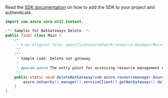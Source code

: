 Read the [SDK documentation](https://github.com/Azure/azure-sdk-for-java/blob/azure-resourcemanager_2.15.0/sdk/resourcemanager/azure-resourcemanager/README.md) on how to add the SDK to your project and authenticate.

```java
import com.azure.core.util.Context;

/** Samples for NatGateways Delete. */
public final class Main {
    /*
     * x-ms-original-file: specification/network/resource-manager/Microsoft.Network/stable/2021-05-01/examples/NatGatewayDelete.json
     */
    /**
     * Sample code: Delete nat gateway.
     *
     * @param azure The entry point for accessing resource management APIs in Azure.
     */
    public static void deleteNatGateway(com.azure.resourcemanager.AzureResourceManager azure) {
        azure.networks().manager().serviceClient().getNatGateways().delete("rg1", "test-natGateway", Context.NONE);
    }
}
```
